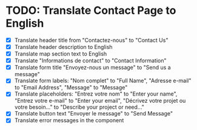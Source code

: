 # TODO: Translate Contact Page to English

- [x] Translate header title from "Contactez-nous" to "Contact Us"
- [x] Translate header description to English
- [x] Translate map section text to English
- [x] Translate "Informations de contact" to "Contact Information"
- [x] Translate form title "Envoyez-nous un message" to "Send us a message"
- [x] Translate form labels: "Nom complet" to "Full Name", "Adresse e-mail" to "Email Address", "Message" to "Message"
- [x] Translate placeholders: "Entrez votre nom" to "Enter your name", "Entrez votre e-mail" to "Enter your email", "Décrivez votre projet ou votre besoin..." to "Describe your project or need..."
- [x] Translate button text "Envoyer le message" to "Send Message"
- [x] Translate error messages in the component
